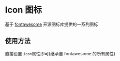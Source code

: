 # Icon 图标

基于 [fontawesome](https://fontawesome.com/search?m=free&o=r) 开源图标库提供的一系列图标

## 使用方法

直接设置 `icon`属性即可(继承自 fontawesome 的所有属性)

<YkIcon :icon="['fas', 'magnifying-glass']"></YkIcon>
<YkIcon :icon="['fas', 'house']"></YkIcon>

